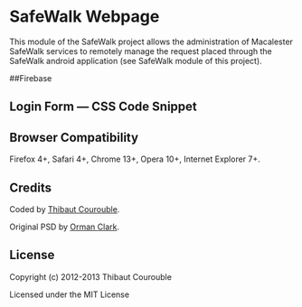 SafeWalk Webpage
============
This module of the SafeWalk project allows the administration of Macalester SafeWalk services to remotely manage the request placed through the SafeWalk android application (see SafeWalk module of this project).

##Firebase


## Login Form — CSS Code Snippet

## Browser Compatibility

Firefox 4+, Safari 4+, Chrome 13+, Opera 10+, Internet Explorer 7+.

## Credits

Coded by [Thibaut Courouble](http://thibaut.me).

Original PSD by [Orman Clark](http://www.premiumpixels.com/freebies/clean-simple-login-form-psd/).


## License

Copyright (c) 2012-2013 Thibaut Courouble

Licensed under the MIT License

